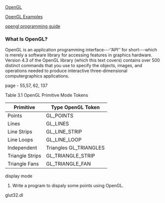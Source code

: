 [OpenGL](https://www.opengl.org/)

[OpenGL Examples](https://cs.lmu.edu/~ray/notes/openglexamples/)

[opengl programming guide](http://www.csc.villanova.edu/~mdamian/Textbooks/opengl_programming_guide_8th_edition.pdf)


### What Is OpenGL?

OpenGL is an application programming interface---‘‘API’’ for short---which is
merely a software library for accessing features in graphics hardware.
Version 4.3 of the OpenGL library (which this text covers) contains over
500 distinct commands that you use to specify the objects, images, and
operations needed to produce interactive three-dimensional computergraphics applications.

page - 55,57, 62, 137


Table 3.1 OpenGL Primitive Mode Tokens

|Primitive| Type OpenGL Token|
|-|-|
|Points| GL_POINTS|
|Lines| GL_LINES|
|Line Strips| GL_LINE_STRIP|
|Line Loops| GL_LINE_LOOP|
|Independent| Triangles GL_TRIANGLES|
|Triangle Strips| GL_TRIANGLE_STRIP|
|Triangle Fans| GL_TRIANGLE_FAN|



display mode




1. Write a program to dispaly some points using OpenGL.

glut32.dl
